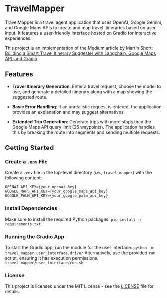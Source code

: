 # TravelMapper

TravelMapper is a travel agent application that uses OpenAI, Google Gemini, and Google Maps APIs to create and map travel itineraries based on user input. It features a user-friendly interface hosted on Gradio for interactive experiences.

This project is an implementation of the Medium article by Martin Short: [Building a Smart Travel Itinerary Suggester with Langchain, Google Maps API, and Gradio](https://medium.com/towards-data-science/building-a-smart-travel-itinerary-suggester-with-langchain-google-maps-api-and-gradio-part-1-4175ff480b74).

## Features

- **Travel Itinerary Generation**: Enter a travel request, choose the model to use, and generate a detailed itinerary along with a map showing the suggested route.
  
- **Basic Error Handling**: If an unrealistic request is entered, the application provides an explanation and may suggest alternatives.

- **Extended Trip Generation**: Generate trips with more stops than the Google Maps API query limit (25 waypoints). The application handles this by breaking the route into segments and sending multiple requests.


## Getting Started

### Create a `.env` File

Create a `.env` file in the top-level directory (i.e., `travel_mapper`) with the following content:

```
OPENAI_API_KEY={your_openai_key}
GOOGLE_MAPS_API_KEY={your_google_maps_api_key}
GOOGLE_PALM_API_KEY={your_google_palm_api_key}
```

### Install Dependencies

Make sure to install the required Python packages.
`pip install -r requirements.txt
`

### Running the Gradio App

To start the Gradio app, run the module for the user interface.
```python -m travel_mapper.user_interface.driver```
Alternatively, use the provided `run` script, ensuring it has execution permissions.
```travel_mapper/user_interface/run.sh```

### License

This project is licensed under the MIT License - see the [LICENSE](LICENSE) file for details.

